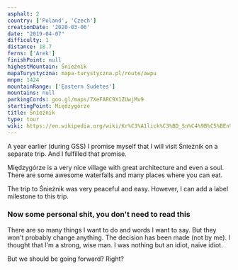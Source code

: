 ```yaml
---
asphalt: 2
country: ['Poland', 'Czech']
creationDate: '2020-03-06'
date: "2019-04-07"
difficulty: 1
distance: 18.7
ferns: ['Arek']
finishPoint: null
highestMountain: Śnieżnik
mapaTurystyczna: mapa-turystyczna.pl/route/awpu
mnpm: 1424
mountainRange: ['Eastern Sudetes']
mountains: null
parkingCords: goo.gl/maps/7XeFARC9X1ZUwjMv9
startingPoint: Międzygórze
title: Śnieżnik
type: tour
wiki: https://en.wikipedia.org/wiki/Kr%C3%A1lick%C3%BD_Sn%C4%9B%C5%BEn%C3%ADk
---
```


A year earlier (during GSS) I promise myself that I will visit Śnieżnik on a separate trip. And I fulfilled that promise.

Międzygórze is a very nice village with great architecture and even a soul.
There are some awesome waterfalls and many places where you can eat.

The trip to Śnieżnik was very peaceful and easy. However, I can add a label milestone to this trip.

### Now some personal shit, you don't need to read this

There are so many things I want to do and words I want to say. But they won't probably change anything.
The decision has been made (not by me).
I thought that I'm a strong, wise man. I was nothing but an idiot, naive idiot.

But we should be going forward? Right?

